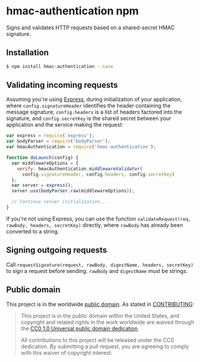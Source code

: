 # hmac-authentication npm

Signs and validates HTTP requests based on a shared-secret HMAC signature.

## Installation

```sh
$ npm install hmac-authentication --save
```

## Validating incoming requests

Assuming you're using [Express](https://www.npmjs.com/package/express), during
initialization of your application, where `config.signatureHeader` identifies
the header containing the message signature, `config.headers` is a list of
headers factored into the signature, and `config.secretKey` is the shared
secret between your application and the service making the request:

```js
var express = require('express');
var bodyParser = require('bodyParser');
var hmacAuthentication = require('hmac-authentication');

function doLaunch(config) {
  var middlewareOptions = {
    verify: hmacAuthentication.middlewareValidator(
      config.signatureHeader, config.headers, config.secretKey)
  };
  var server = express();
  server.use(bodyParser.raw(middlewareOptions));

  // Continue server initialization...
}
```

If you're not using Express, you can use the function `validateRequest(req,
rawBody, headers, secretKey)` directly, where `rawBody` has already been
converted to a string.

## Signing outgoing requests

Call `requestSignature(request, rawBody, digestName, headers, secretKey)` to
sign a request before sending. `rawBody` and `digestName` must be strings.

## Public domain

This project is in the worldwide [public domain](LICENSE.md). As stated in [CONTRIBUTING](CONTRIBUTING.md):

> This project is in the public domain within the United States, and copyright and related rights in the work worldwide are waived through the [CC0 1.0 Universal public domain dedication](https://creativecommons.org/publicdomain/zero/1.0/).
>
> All contributions to this project will be released under the CC0
>dedication. By submitting a pull request, you are agreeing to comply
>with this waiver of copyright interest.
